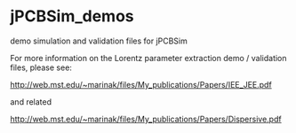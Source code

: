 # jPCBSim_demos
demo simulation and validation files for jPCBSim

For more information on the Lorentz parameter extraction demo / validation files, please see:

http://web.mst.edu/~marinak/files/My_publications/Papers/IEE_JEE.pdf

and related

http://web.mst.edu/~marinak/files/My_publications/Papers/Dispersive.pdf
